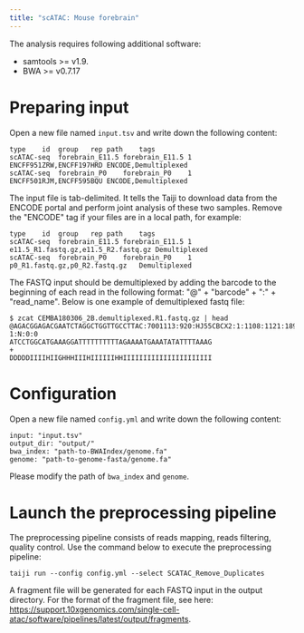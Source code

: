 ```yaml
---
title: "scATAC: Mouse forebrain"
---
```


The analysis requires following additional software:

* samtools >= v1.9.
* BWA >= v0.7.17

Preparing input
===============

Open a new file named `input.tsv` and write down the following content:

```
type	id	group	rep	path	tags
scATAC-seq	forebrain_E11.5	forebrain_E11.5	1	ENCFF951ZRW,ENCFF197HRD	ENCODE,Demultiplexed
scATAC-seq	forebrain_P0	forebrain_P0	1	ENCFF501RJM,ENCFF595BQU	ENCODE,Demultiplexed
```

The input file is tab-delimited.
It tells the Taiji to download data from the ENCODE portal and perform joint analysis of these two samples.
Remove the "ENCODE" tag if your files are in a local path, for example:

```
type	id	group	rep	path	tags
scATAC-seq	forebrain_E11.5	forebrain_E11.5	1	e11.5_R1.fastq.gz,e11.5_R2.fastq.gz	Demultiplexed
scATAC-seq	forebrain_P0	forebrain_P0	1	p0_R1.fastq.gz,p0_R2.fastq.gz	Demultiplexed
```

The FASTQ input should be demultiplexed by adding the barcode to the beginning of each read in the following format: "@" + "barcode" + ":" + "read_name". Below is one example of demultiplexed fastq file:

```
$ zcat CEMBA180306_2B.demultiplexed.R1.fastq.gz | head 
@AGACGGAGACGAATCTAGGCTGGTTGCCTTAC:7001113:920:HJ55CBCX2:1:1108:1121:1892 1:N:0:0
ATCCTGGCATGAAAGGATTTTTTTTTTAGAAAATGAAATATATTTTAAAG
+
DDDDDIIIIHIIGHHHIIIHIIIIIIHHIIIIIIIIIIIIIIIIIIIIII
```

Configuration
=============

Open a new file named `config.yml` and write down the following content:

```
input: "input.tsv"
output_dir: "output/"
bwa_index: "path-to-BWAIndex/genome.fa"
genome: "path-to-genome-fasta/genome.fa"
```

Please modify the path of `bwa_index` and `genome`.

Launch the preprocessing pipeline
=================================

The preprocessing pipeline consists of reads mapping, reads filtering, quality control.
Use the command below to execute the preprocessing pipeline:

```
taiji run --config config.yml --select SCATAC_Remove_Duplicates
```

A fragment file will be generated for each FASTQ input in the output directory.
For the format of the fragment file, see here: https://support.10xgenomics.com/single-cell-atac/software/pipelines/latest/output/fragments.